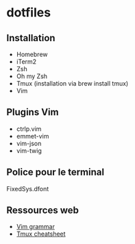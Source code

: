 dotfiles
========

## Installation
* Homebrew [](http://brew.sh/index_fr.html)
* iTerm2 [](https://iterm2.com/downloads.html)
* Zsh
* Oh my Zsh [](https://github.com/robbyrussell/oh-my-zsh)
* Tmux \(installation via brew install tmux\) 
* Vim 

## Plugins Vim

* ctrlp.vim
* emmet-vim
* vim-json
* vim-twig

## Police pour le terminal

FixedSys.dfont

## Ressources web

* [Vim grammar](https://github.com/JoelQ/vim-grammar/blob/master/cheat_sheet.md)
* [Tmux cheatsheet](https://gist.github.com/henrik/1967800)
